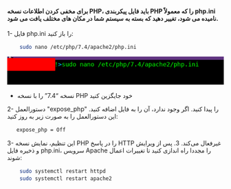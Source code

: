 #### برای مخفی کردن اطلاعات نسخه PHP، باید فایل پیکربندی PHP را که معمولاً php.ini نامیده می شود، تغییر دهید که بسته به سیستم شما در مکان های مختلف یافت می شود.


1- فایل php.ini را باز کنید:
```bash
    sudo nano /etc/php/7.4/apache2/php.ini 
```
   ![](https://github.com/Fire-Null/Security-solutions/blob/main/%D8%B9%D9%85%D9%84%DB%8C%D8%A7%D8%AA%20%D8%A7%D9%86%DA%AF%D8%B4%D8%AA%E2%80%8C%D9%86%DA%AF%D8%A7%D8%B1%DB%8C/PHP/image.png)
 *  نسخه “7.4” را با نسخه PHP خود جایگزین کنید
 
 2- دستورالعمل "expose_php" را پیدا کنید. اگر وجود ندارد، آن را به فایل اضافه کنید. این دستورالعمل را به صورت زیر به روز کنید:
 ```bash
    expose_php = Off
```

3- این تنظیم، نمایش نسخه PHP را در پاسخ HTTP غیرفعال می‌کند.
    3. پس از ویرایش  و ذخیره  فایل php.ini، سرویس Apache را مجددا راه اندازی کنید تا تغییرات اعمال شوند:

```bash
    sudo systemctl restart httpd     
    sudo systemctl restart apache2 
```
